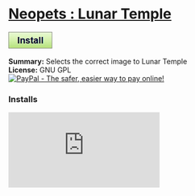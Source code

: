 # [Neopets : Lunar Temple](.)

[![Install](../../resources/image/install_button.jpg)](../../../../raw/master/scripts/Neopets_Lunar_Temple/28359.user.js)

**Summary:** Selects the correct image to Lunar Temple<br />
**License:** GNU GPL<br />
[![PayPal - The safer, easier way to pay online!](https://www.paypalobjects.com/en_US/i/btn/btn_donate_SM.gif "PayPal - The safer, easier way to pay online!")](http://goo.gl/Fv19S)


### Installs
![Daily installs](http://gm.wesley.eti.br/count.php?id=scripts/Neopets_Lunar_Temple/28359.user.js&type=image)
